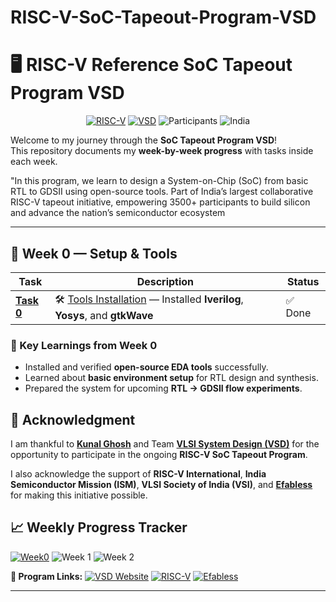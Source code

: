 # RISC-V-SoC-Tapeout-Program-VSD
# 🖥️ RISC-V Reference SoC Tapeout Program VSD
<div align="center">
 
[![RISC-V](https://img.shields.io/badge/RISC--V-SoC%20Tapeout-blue?style=for-the-badge&logo=riscv)](https://riscv.org/)
[![VSD](https://img.shields.io/badge/VSD-Program-orange?style=for-the-badge)](https://vsdiat.vlsisystemdesign.com/)
![Participants](https://img.shields.io/badge/Participants-3500+-success?style=for-the-badge)
![India](https://img.shields.io/badge/Made%20in-India-saffron?style=for-the-badge&logo=data:image/svg+xml;base64,PHN2ZyB3aWR0aD0iMjQiIGhlaWdodD0iMjQiIHZpZXdCb3g9IjAgMCAyNCAyNCIgZmlsbD0ibm9uZSIgeG1sbnM9Imh0dHA6Ly93d3cudzMub3JnLzIwMDAvc3ZnIj4KPHJlY3Qgd2lkdGg9IjI0IiBoZWlnaHQ9IjgiIGZpbGw9IiNGRjk5MzMiLz4KPHJlY3QgeT0iOCIgd2lkdGg9IjI0IiBoZWlnaHQ9IjgiIGZpbGw9IiNGRkZGRkYiLz4KPHJlY3QgeT0iMTYiIHdpZHRoPSIyNCIgaGVpZ2h0PSI4IiBmaWxsPSIjMTM4ODA4Ii8+Cjwvc3ZnPgo=)
 
</div>
 
 
Welcome to my journey through the **SoC Tapeout Program VSD**!  
This repository documents my **week-by-week progress** with tasks inside each week.  
 
"In this program, we learn to design a System-on-Chip (SoC) from basic RTL to GDSII using open-source tools. Part of India’s largest collaborative RISC-V tapeout initiative, empowering 3500+ participants to build silicon and advance the nation’s semiconductor ecosystem
 
---
 
## 📅 Week 0 — Setup & Tools
 
| Task | Description | Status |
|------|-------------|---------|
| [**Task 0**](Week0/Task0/README.md) | 🛠️ [Tools Installation](Week0/Task0/README.md) — Installed **Iverilog**, **Yosys**, and **gtkWave** | ✅ Done |
 
 
 
### 🌟 Key Learnings from Week 0
- Installed and verified **open-source EDA tools** successfully.  
- Learned about **basic environment setup** for RTL design and synthesis.  
- Prepared the system for upcoming **RTL → GDSII flow experiments**.
 
 
## 🙏 Acknowledgment  
 
I am thankful to [**Kunal Ghosh**](https://github.com/kunalg123) and Team **[VLSI System Design (VSD)](https://vsdiat.vlsisystemdesign.com/)** for the opportunity to participate in the ongoing **RISC-V SoC Tapeout Program**.  
 
I also acknowledge the support of **RISC-V International**, **India Semiconductor Mission (ISM)**, **VLSI Society of India (VSI)**, and [**Efabless**](https://github.com/efabless) for making this initiative possible.  
 
## 📈 **Weekly Progress Tracker**
 
[![Week0](https://img.shields.io/badge/Week%200-Tools%20Setup-success?style=flat-square)](Week0)
![Week 1](https://img.shields.io/badge/Week%201-Coming%20Soon-lightgrey?style=flat-square)
![Week 2](https://img.shields.io/badge/Week%202-Upcoming-lightgrey?style=flat-square)
 
 
 
**🔗 Program Links:**
[![VSD Website](https://img.shields.io/badge/VSD-Official%20Website-blue?style=flat-square)](https://vsdiat.vlsisystemdesign.com/)
[![RISC-V](https://img.shields.io/badge/RISC--V-International-green?style=flat-square)](https://riscv.org/)
[![Efabless](https://img.shields.io/badge/Efabless-Platform-orange?style=flat-square)](https://efabless.com/)
 
 
 
 
 
---
